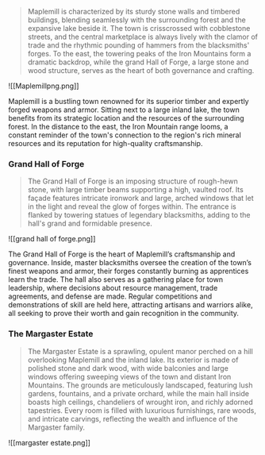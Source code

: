 
>Maplemill is characterized by its sturdy stone walls and timbered buildings, blending seamlessly with the surrounding forest and the expansive lake beside it. The town is crisscrossed with cobblestone streets, and the central marketplace is always lively with the clamor of trade and the rhythmic pounding of hammers from the blacksmiths' forges. To the east, the towering peaks of the Iron Mountains form a dramatic backdrop, while the grand Hall of Forge, a large stone and wood structure, serves as the heart of both governance and crafting.

![[Maplemillpng.png]]

Maplemill is a bustling town renowned for its superior timber and expertly forged weapons and armor. Sitting next to a large inland lake, the town benefits from its strategic location and the resources of the surrounding forest. In the distance to the east, the Iron Mountain range looms, a constant reminder of the town's connection to the region's rich mineral resources and its reputation for high-quality craftsmanship.

### Grand Hall of Forge

>The Grand Hall of Forge is an imposing structure of rough-hewn stone, with large timber beams supporting a high, vaulted roof. Its façade features intricate ironwork and large, arched windows that let in the light and reveal the glow of forges within. The entrance is flanked by towering statues of legendary blacksmiths, adding to the hall's grand and formidable presence.

![[grand hall of forge.png]]

The Grand Hall of Forge is the heart of Maplemill’s craftsmanship and governance. Inside, master blacksmiths oversee the creation of the town’s finest weapons and armor, their forges constantly burning as apprentices learn the trade. The hall also serves as a gathering place for town leadership, where decisions about resource management, trade agreements, and defense are made. Regular competitions and demonstrations of skill are held here, attracting artisans and warriors alike, all seeking to prove their worth and gain recognition in the community.

### The Margaster Estate

> The Margaster Estate is a sprawling, opulent manor perched on a hill overlooking Maplemill and the inland lake. Its exterior is made of polished stone and dark wood, with wide balconies and large windows offering sweeping views of the town and distant Iron Mountains. The grounds are meticulously landscaped, featuring lush gardens, fountains, and a private orchard, while the main hall inside boasts high ceilings, chandeliers of wrought iron, and richly adorned tapestries. Every room is filled with luxurious furnishings, rare woods, and intricate carvings, reflecting the wealth and influence of the Margaster family.

![[margaster estate.png]]